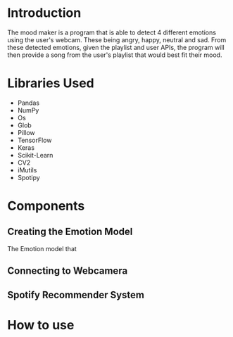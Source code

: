 
# Introduction
The mood maker is a program that is able to detect 4 different emotions using the user's webcam. These being angry, happy, neutral and sad. From these detected emotions, given the playlist and user APIs, the program will then provide a song from the user's playlist that would best fit their mood.


# Libraries Used
* Pandas
* NumPy
* Os
* Glob
* Pillow
* TensorFlow
* Keras
* Scikit-Learn
* CV2
* iMutils
* Spotipy


# Components
## Creating the Emotion Model
The Emotion model that 

## Connecting to Webcamera


## Spotify Recommender System


# How to use
